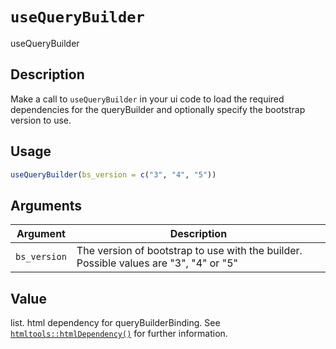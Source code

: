 # `useQueryBuilder`

useQueryBuilder


## Description

Make a call to `useQueryBuilder` in your ui code to load the
 required dependencies for the queryBuilder and optionally specify the
 bootstrap version to use.


## Usage

```r
useQueryBuilder(bs_version = c("3", "4", "5"))
```


## Arguments

Argument      |Description
------------- |----------------
`bs_version`     |     The version of bootstrap to use with the builder. Possible values are "3", "4" or "5"


## Value

list. html dependency for queryBuilderBinding.
 See [`htmltools::htmlDependency()`](https://rstudio.github.io/htmltools/reference/htmlDependency.html) for further information.


